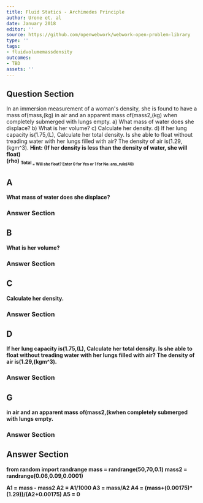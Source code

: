 ```yaml
---
title: Fluid Statics - Archimedes Principle
author: Urone et. al
date: January 2018
editor: ''
source: https://github.com/openwebwork/webwork-open-problem-library
type: ''
tags:
- fluidvolumemassdensity
outcomes:
- TBD
assets: ''
---
```


## Question Section 

In an immersion measurement of a woman's density, she is found to have a mass of(mass,(kg) in air and an apparent mass of(mass2,(kg) when completely submerged with lungs empty. 
a) What mass of water does she displace?
b) What is her volume?
c) Calculate her density.
d) If her lung capacity is(1.75,(L), Calculate her total density. Is she able to float without treading water with her lungs filled with air? The density of air is(1.29,(kgm^3).
<b>Hint:<b> (If her density is less than the density of water, she will float)  
(rho) <sub>Total<sub> =
Will she float? Enter 0 for Yes or 1 for No: 
ans_rule(40)

## A
What mass of water does she displace?
### Answer Section
## B
What is her volume?
### Answer Section
## C
Calculate her density.
### Answer Section
## D
If her lung capacity is(1.75,(L), Calculate her total density. Is she able to float without treading water with her lungs filled with air? The density of air is(1.29,(kgm^3).
### Answer Section
## G
in air and an apparent mass of(mass2,(kwhen completely submerged with lungs empty. 
### Answer Section


## Answer Section

from random import randrange
mass = randrange(50,70,0.1)
mass2 = randrange(0.06,0.09,0.0001)

A1 = mass - mass2
A2 = A1/1000
A3 = mass/A2
A4 = (mass+(0.00175)*(1.29))/(A2+0.00175)
A5 = 0